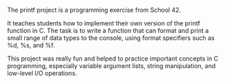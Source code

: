 The printf project is a programming exercise from School 42.

It teaches students how to implement their own version of the printf function in C. 
The task is to write a function that can format and print a small range of data types to the console, using format specifiers such as %d, %s, and %f.

This project was really fun and helped to practice important concepts in C programming, especially variable argument lists, 
string manipulation, and low-level I/O operations.
